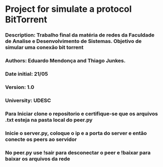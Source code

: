 # Project for simulate a protocol BitTorrent
### Description: Trabalho final da matéria de redes da Faculdade de Analise e Desenvolvimento de Sistemas. Objetivo de simular uma conexão bit torrent

### Authors: Eduardo Mendonça and Thiago Junkes.
### Date initial: 21/05
### Version: 1.0
### University: UDESC

### Para Iniciar clone o repositorio e certifique-se que os arquivos .txt esteja na pasta local do peer.py

### Inicie o server.py, coloque o ip e a porta do server e então conecte os peers ao servidor

### No peer.py use !sair para desconectar o peer e !baixar para baixar os arquivos da rede
